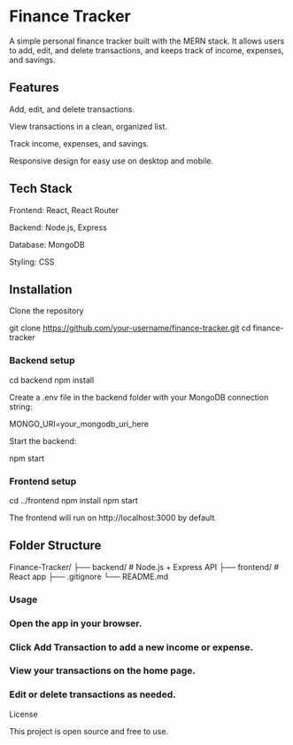# Finance Tracker

 A simple personal finance tracker built with the MERN stack. It allows users to add, edit, and delete transactions, and keeps track of income, expenses, and savings.

## Features

Add, edit, and delete transactions.

View transactions in a clean, organized list.

Track income, expenses, and savings.

Responsive design for easy use on desktop and mobile.

## Tech Stack

Frontend: React, React Router

Backend: Node.js, Express

Database: MongoDB

Styling: CSS

## Installation

Clone the repository

git clone https://github.com/your-username/finance-tracker.git
cd finance-tracker


### Backend setup

cd backend
npm install


Create a .env file in the backend folder with your MongoDB connection string:

MONGO_URI=your_mongodb_uri_here


Start the backend:

npm start


### Frontend setup

cd ../frontend
npm install
npm start


The frontend will run on http://localhost:3000 by default.

## Folder Structure
Finance-Tracker/
  ├── backend/       # Node.js + Express API
  ├── frontend/      # React app
  ├── .gitignore
  └── README.md

### Usage

### Open the app in your browser.

### Click Add Transaction to add a new income or expense.

### View your transactions on the home page.

### Edit or delete transactions as needed.

License

This project is open source and free to use.

